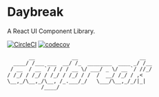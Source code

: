 # Daybreak

A React UI Component Library.

[![CircleCI](https://circleci.com/gh/mokunshao/daybreak.svg?style=svg)](https://circleci.com/gh/mokunshao/daybreak) [![codecov](https://codecov.io/gh/mokunshao/daybreak/branch/master/graph/badge.svg)](https://codecov.io/gh/mokunshao/daybreak)

```
       __            __                    __  
  ____/ /___ ___  __/ /_  ________  ____ _/ /__
 / __  / __ `/ / / / __ \/ ___/ _ \/ __ `/ //_/
/ /_/ / /_/ / /_/ / /_/ / /  /  __/ /_/ / ,<   
\__,_/\__,_/\__, /_.___/_/   \___/\__,_/_/|_|  
           /____/                              
```
